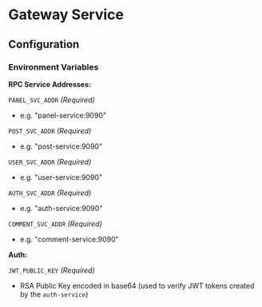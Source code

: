 # Gateway Service

## Configuration

### Environment Variables

**RPC Service Addresses:**

``PANEL_SVC_ADDR`` *(Required)*

- e.g. "panel-service:9090"

``POST_SVC_ADDR`` *(Required)*

- e.g. "post-service:9090"

``USER_SVC_ADDR`` *(Required)*

- e.g. "user-service:9090"

``AUTH_SVC_ADDR`` *(Required)*

- e.g. "auth-service:9090"

``COMMENT_SVC_ADDR`` *(Required)*

- e.g. "comment-service:9090"

**Auth:**

``JWT_PUBLIC_KEY`` *(Required)*

- RSA Public Key encoded in base64 (used to verify JWT tokens created by the ``auth-service``)